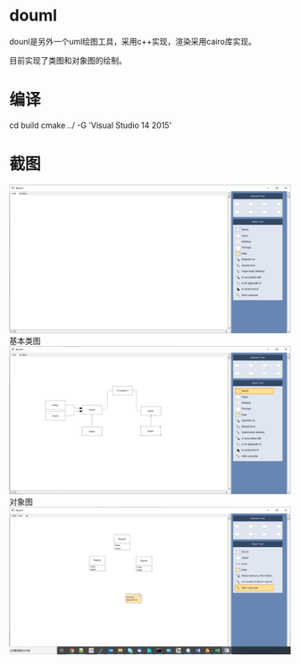 # douml
dounl是另外一个uml绘图工具，采用c++实现，渲染采用cairo库实现。

目前实现了类图和对象图的绘制。

# 编译
cd build
cmake ../ -G 'Visual Studio 14 2015'

# 截图
![启动](https://github.com/supersojo/douml/blob/master/startup.PNG)
基本类图
![类图](https://github.com/supersojo/douml/blob/master/类图.PNG)
对象图
![对象图](https://github.com/supersojo/douml/blob/master/对象图.PNG)
